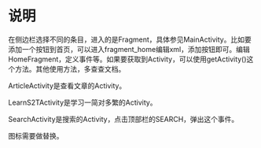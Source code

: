 # 说明

在侧边栏选择不同的条目，进入的是Fragment，具体参见MainActivity。比如要添加一个按钮到首页，可以进入fragment_home编辑xml，添加按钮即可。编辑HomeFragment，定义事件等。如果要获取到Activity，可以使用getActivity()这个方法。其他使用方法，多查查文档。

ArticleActivity是查看文章的Activity。

LearnS2TActivity是学习一简对多繁的Activity。

SearchActivity是搜索的Activity，点击顶部栏的SEARCH，弹出这个事件。

图标需要做替换。